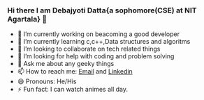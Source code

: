 ### Hi there I am Debajyoti Datta{a sophomore(CSE) at NIT Agartala} 👋
- 🔭 I’m currently working on beacoming a good developer
- 🌱 I’m currently learning c,c++,Data structures and algoritms
- 👯 I’m looking to collaborate on tech related things
- 🤔 I’m looking for help with coding and problem solving
- 💬 Ask me about any geeky things
- 📫 How to reach me: [Email](dattamaths283@gmail.com) and [Linkedin](https://www.linkedin.com/in/debajyoti-datta-026667201/)
- 😄 Pronouns: He/His
- ⚡ Fun fact: I can watch animes all day.
